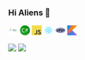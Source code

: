 ### Hi Aliens 👋

<code><img height="20" src="https://raw.githubusercontent.com/github/explore/80688e429a7d4ef2fca1e82350fe8e3517d3494d/topics/java/java.png"></code>
<code><img height="20" src="https://raw.githubusercontent.com/github/explore/80688e429a7d4ef2fca1e82350fe8e3517d3494d/topics/csharp/csharp.png"></code>
<code><img height="20" src="https://raw.githubusercontent.com/github/explore/80688e429a7d4ef2fca1e82350fe8e3517d3494d/topics/javascript/javascript.png"></code>
<code><img height="20" src="https://raw.githubusercontent.com/github/explore/80688e429a7d4ef2fca1e82350fe8e3517d3494d/topics/react/react.png"></code>
<code><img height="20" src="https://raw.githubusercontent.com/github/explore/80688e429a7d4ef2fca1e82350fe8e3517d3494d/topics/php/php.png"></code>
<code><img height="20" src="https://raw.githubusercontent.com/github/explore/80688e429a7d4ef2fca1e82350fe8e3517d3494d/topics/kotlin/kotlin.png"></code>

<div class="half">
  <a href="https://github.com/victorsingha"><img src="https://github-readme-stats.vercel.app/api?username=victorsingha&&show_icons=true&title_color=111827&icon_color=111827&text_color=F9FAFB&bg_color=10B981&hide_border=true" height="300"></img></a>
  <a href="https://github.com/victorsingha"><img src="https://github-readme-stats.vercel.app/api/top-langs/?username=victorsingha&hide=Objective-C,shell,swift&title_color=34D399&icon_color=34D399&text_color=F9FAFB&bg_color=111827&hide_border=true" height="300"></img></a>
</div>
<!--
<a href="https://github.com/victorsingha"><img src="https://activity-graph.herokuapp.com/graph?username=victorsingha&&title_color=ff6d00&icon_color=ff6d00&text_color=000000&bg_color=fafafa&hide_border=true"></img></a>

**victorsingha/victorsingha** is a ✨ _special_ ✨ repository because its `README.md` (this file) appears on your GitHub profile.
![victorsingha](https://github-readme-stats.vercel.app/api?username=victorsingha&&show_icons=true&title_color=ffffff&icon_color=bb2acf&text_color=daf7dc&bg_color=151515)

Here are some ideas to get you started:

- 🔭 I’m currently working on ...
- 🌱 I’m currently learning ...
- 👯 I’m looking to collaborate on ...
- 🤔 I’m looking for help with ...
- 💬 Ask me about ...
- 📫 How to reach me: ...
- 😄 Pronouns: ...
- ⚡ Fun fact: ...
-->
